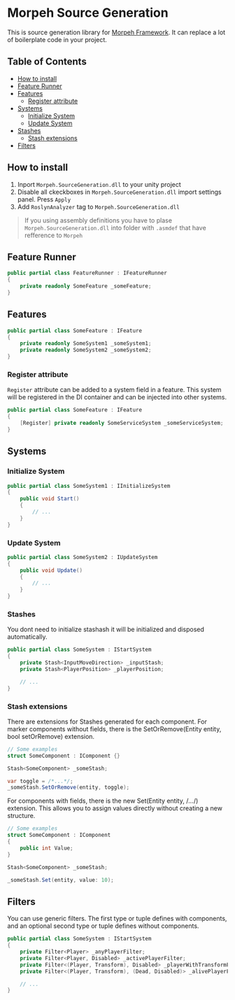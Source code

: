 # Morpeh Source Generation

This is source generation library for [Morpeh Framework](https://github.com/scellecs/morpeh).
It can replace a lot of boilerplate code in your project.

## Table of Contents
* [How to install](#how-to-install)
* [Feature Runner](#feature-runner)
* [Features](#features)
    * [Register attribute](#register-attribute)
* [Systems](#systems)
    * [Initialize System](#initialize-system)
    * [Update System](#update-system)
* [Stashes](#stashes)
    * [Stash extensions](#stash-extensions)
* [Filters](#filters)

## How to install

1. Inport `Morpeh.SourceGeneration.dll` to your unity project
2. Disable all ckeckboxes in `Morpeh.SourceGeneration.dll` import settings panel. Press `Apply`
3. Add `RoslynAnalyzer` tag to `Morpeh.SourceGeneration.dll`

> If you using assembly definitions you have to plase `Morpeh.SourceGeneration.dll` into folder with `.asmdef` that have refference to `Morpeh`

## Feature Runner

```csharp
public partial class FeatureRunner : IFeatureRunner
{
    private readonly SomeFeature _someFeature;
}
```

## Features

```csharp
public partial class SomeFeature : IFeature
{
    private readonly SomeSystem1 _someSystem1;
    private readonly SomeSystem2 _someSystem2;
}
```

### Register attribute
`Register` attribute can be added to a system field in a feature. This system will be registered in the DI container and can be injected into other systems.

```csharp
public partial class SomeFeature : IFeature
{
    [Register] private readonly SomeServiceSystem _someServiceSystem;
}
```

## Systems

### Initialize System

```csharp
public partial class SomeSystem1 : IInitializeSystem
{
    public void Start()
    {
        // ...        
    }
}
```

### Update System

```csharp
public partial class SomeSystem2 : IUpdateSystem
{
    public void Update()
    {
        // ...        
    }
}
```

### Stashes

You dont need to initialize stashash it will be initialized and disposed automatically.

```csharp
public partial class SomeSystem : IStartSystem
{
    private Stash<InputMoveDirection> _inputStash;
    private Stash<PlayerPosition> _playerPosition;

    // ...
}
```

### Stash extensions
There are extensions for Stashes generated for each component.
For marker components without fields, there is the SetOrRemove(Entity entity, bool setOrRemove) extension.

```csharp
// Some examples
struct SomeComponent : IComponent {}

Stash<SomeComponent> _someStash;

var toggle = /*...*/;
_someStash.SetOrRemove(entity, toggle);
```

For components with fields, there is the new Set(Entity entity, /*...*/) extension. This allows you to assign values directly without creating a new structure.

```csharp
// Some examples
struct SomeComponent : IComponent
{
    public int Value;
}

Stash<SomeComponent> _someStash;

_someStash.Set(entity, value: 10);
```

## Filters

You can use generic filters. The first type or tuple defines with components, and an optional second type or tuple defines without components.

```csharp
public partial class SomeSystem : IStartSystem
{
    private Filter<Player> _anyPlayerFilter;
    private Filter<Player, Disabled> _activePlayerFilter;
    private Filter<(Player, Transform), Disabled> _playerWithTransformFilter;
    private Filter<(Player, Transform), (Dead, Disabled)> _alivePlayerFilter;

    // ...
}
```
